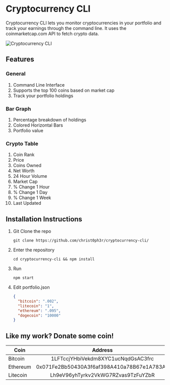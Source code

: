 # Cryptocurrency CLI

Cryptocurrency CLI lets you monitor cryptocurrencies in your portfolio and track your earnings through the command line.  It uses the coinmarketcap.com API to fetch crypto data.

![Cryptocurrency CLI](https://i.imgur.com/QEJOIle.png)

## Features

### General
1. Command Line Interface
1. Supports the top 100 coins based on market cap
1. Track your portfolio holdings

### Bar Graph
1. Percentage breakdown of holdings
2. Colored Horizontal Bars
3. Portfolio value

### Crypto Table
1. Coin Rank
1. Price
1. Coins Owned
1. Net Worth
1. 24 Hour Volume
1. Market Cap
1. % Change 1 Hour
1. % Change 1 Day
1. % Change 1 Week
1. Last Updated

## Installation Instructions


1. Git Clone the repo

    ```
    git clone https://github.com/christ0ph3r/cryptocurrency-cli/
    ```

1. Enter the repository

    ```
    cd cryptocurrency-cli && npm install
    ```

1. Run

    ```
    npm start
    ```

1. Edit portfolio.json

    ```json
    {
      "bitcoin": ".002",
      "litecoin": "1",
      "ethereum": ".095",
      "dogecoin": "10000"
    }
    ```

## Like my work? Donate some coin!


| Coin     | Address                                    |
| -------- |:------------------------------------------:|
| Bitcoin  | 1LFTccjYHbiVekdm8XYC1ucNqdGsAC3frc         |
| Ethereum | 0x071Fe2Bb50430A3f6af398A410a78B67e1A783AE |
| Litecoin | Lh9eV96yhTyrkv2VkWG7RZvas9TzFuYZbR         |

